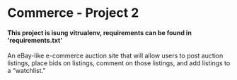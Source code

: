 # Commerce - Project 2 

#### This project is isung vitrualenv, requirements can be found in 'requirements.txt'

An eBay-like e-commerce auction site that will allow users to post auction listings, place bids on listings, comment on those listings, and add listings to a “watchlist.”
